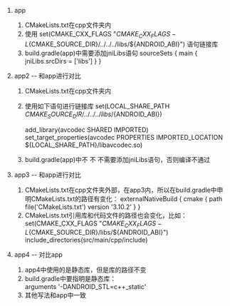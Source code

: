 1. app
   1. CMakeLists.txt在cpp文件夹内
   2. 使用 set(CMAKE_CXX_FLAGS "${CMAKE_CXX_FLAGS} -L${CMAKE_SOURCE_DIR}/../../../libs/${ANDROID_ABI}") 语句链接库
   3. build.gradle(app)中需要添加jniLibs语句
           sourceSets {
               main {
                   jniLibs.srcDirs = ['libs']
               }
           }

2. app2  -- 和app进行对比
   1. CMakeLists.txt在cpp文件夹内
   2. 使用如下语句进行链接库
      set(LOCAL_SHARE_PATH ${CMAKE_SOURCE_DIR}/../../../libs/${ANDROID_ABI})
      
      add_library(avcodec SHARED IMPORTED)
      set_target_properties(avcodec PROPERTIES IMPORTED_LOCATION ${LOCAL_SHARE_PATH}/libavcodec.so)
   3. build.gradle(app)中不 不 不需要添加jniLibs语句，否则编译不通过
   
3. app3  --  和app进行对比
   1. CMakeLists.txt在cpp文件夹外部，在app3内，所以在build.gradle中申明CMakeLists.txt的路径有变化：
      externalNativeBuild {
              cmake {
                  path file('CMakeLists.txt')
                  version '3.10.2'
              }
          }
   2. CMakeLists.txt引用库和代码文件的路径也会变化，比如：
      set(CMAKE_CXX_FLAGS "${CMAKE_CXX_FLAGS} -L${CMAKE_SOURCE_DIR}/libs/${ANDROID_ABI}")
      include_directories(src/main/cpp/include)
   
4. app4  -- 对比app
   1. app4中使用的是静态库，但是库的路径不变
   2. build.gradle中要指明是静态库：  
      arguments  '-DANDROID_STL=c++_static'
   3. 其他写法和app中一致